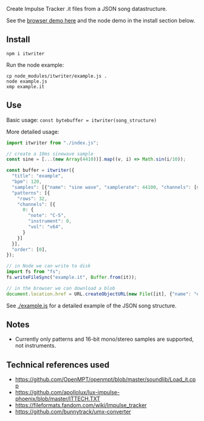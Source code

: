 Create Impulse Tracker .it files from a JSON song datastructure.

See the [browser demo here](https://chr15m.github.io/itwriter) and the node demo in the install section below.

## Install

```
npm i itwriter
```

Run the node example:

```
cp node_modules/itwriter/example.js .
node example.js
xmp example.it
```

## Use

Basic usage: `const bytebuffer = itwriter(song_structure)`

More detailed usage:

```javascript
import itwriter from "./index.js";

// create a 10ms sinewave sample
const sine = [...(new Array(4410))].map((v, i) => Math.sin(i/10));

const buffer = itwriter({
  "title": "example",
  "bpm": 120,
  "samples": [{"name": "sine wave", "samplerate": 44100, "channels": [sine]}],
  "patterns": [{
    "rows": 32,
    "channels": [{
      0: {
        "note": "C-5",
        "instrument": 0,
        "vol": "v64",
      }
    }]
  }],
  "order": [0],
});

// in Node we can write to disk
import fs from "fs";
fs.writeFileSync("example.it", Buffer.from(it));

// in the browser we can download a blob
document.location.href = URL.createObjectURL(new File([it], {"name": "example.it"}))
```

See [./example.js](example.js) for a detailed example of the JSON song structure.

## Notes

- Currently only patterns and 16-bit mono/stereo samples are supported, not instruments.

## Technical references used

- <https://github.com/OpenMPT/openmpt/blob/master/soundlib/Load_it.cpp>
- <https://github.com/apollolux/lux-impulse-phoenix/blob/master/ITTECH.TXT>
- <https://fileformats.fandom.com/wiki/Impulse_tracker>
- <https://github.com/bunnytrack/umx-converter>
